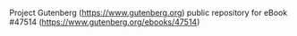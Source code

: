 Project Gutenberg (https://www.gutenberg.org) public repository for eBook #47514 (https://www.gutenberg.org/ebooks/47514)
